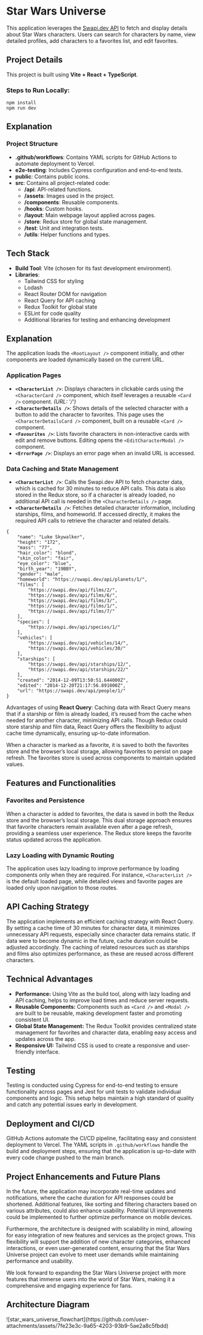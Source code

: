 <h1>Star Wars Universe</h1>

<p>This application leverages the <a href="https://swapi.dev">Swapi.dev API</a> to fetch and display details about Star Wars characters. Users can search for characters by name, view detailed profiles, add characters to a favorites list, and edit favorites.</p>

<h2>Project Details</h2>

<p>This project is built using <b>Vite + React + TypeScript</b>.</p>
<h3>Steps to Run Locally:</h3>
<pre><code>npm install
npm run dev
</code></pre>

<h2>Explanation</h2>

<h3>Project Structure</h3>
<ul>
  <li><b>.github/workflows</b>: Contains YAML scripts for GitHub Actions to automate deployment to Vercel.</li>
  <li><b>e2e-testing</b>: Includes Cypress configuration and end-to-end tests.</li>
  <li><b>public</b>: Contains public icons.</li>
  <li><b>src</b>: Contains all project-related code:
    <ul>
      <li><b>/api</b>: API-related functions.</li>
      <li><b>/assets</b>: Images used in the project.</li>
      <li><b>/components</b>: Reusable components.</li>
      <li><b>/hooks</b>: Custom hooks.</li>
      <li><b>/layout</b>: Main webpage layout applied across pages.</li>
      <li><b>/store</b>: Redux store for global state management.</li>
      <li><b>/test</b>: Unit and integration tests.</li>
      <li><b>/utils</b>: Helper functions and types.</li>
    </ul>
  </li>
</ul>

<h2>Tech Stack</h2>
<ul>
  <li><b>Build Tool</b>: Vite (chosen for its fast development environment).</li>
  <li><b>Libraries</b>:
    <ul>
      <li>Tailwind CSS for styling</li>
      <li>Lodash</li>
      <li>React Router DOM for navigation</li>
      <li>React Query for API caching</li>
      <li>Redux Toolkit for global state</li>
      <li>ESLint for code quality</li>
      <li>Additional libraries for testing and enhancing development</li>
    </ul>
  </li>
</ul>

<h2>Explanation</h2>

<p>The application loads the <code>&lt;RootLayout /&gt;</code> component initially, and other components are loaded dynamically based on the current URL.</p>

<h3>Application Pages</h3>
<ul>
  <li><b><code>&lt;CharacterList /&gt;</code></b>: Displays characters in clickable cards using the <code>&lt;CharacterCard /&gt;</code> component, which itself leverages a reusable <code>&lt;Card /&gt;</code> component. <i>(URL: '/')</i></li>
  <li><b><code>&lt;CharacterDetails /&gt;</code></b>: Shows details of the selected character with a button to add the character to favorites. This page uses the <code>&lt;CharacterDetailsCard /&gt;</code> component, built on a reusable <code>&lt;Card /&gt;</code> component.</li>
  <li><b><code>&lt;Favourites /&gt;</code></b>: Lists favorite characters in non-interactive cards with edit and remove buttons. Editing opens the <code>&lt;EditCharacterModal /&gt;</code> component.</li>
  <li><b><code>&lt;ErrorPage /&gt;</code></b>: Displays an error page when an invalid URL is accessed.</li>
</ul>

<h3>Data Caching and State Management</h3>
<ul>
  <li><b><code>&lt;CharacterList /&gt;</code></b>: Calls the Swapi.dev API to fetch character data, which is cached for 30 minutes to reduce API calls. This data is also stored in the Redux store, so if a character is already loaded, no additional API call is needed in the <code>&lt;CharacterDetails /&gt;</code> page.</li>
  <li><b><code>&lt;CharacterDetails /&gt;</code></b>: Fetches detailed character information, including starships, films, and homeworld. If accessed directly, it makes the required API calls to retrieve the character and related details.</li>
</ul>

<pre><code>{
    "name": "Luke Skywalker",
    "height": "172",
    "mass": "77",
    "hair_color": "blond",
    "skin_color": "fair",
    "eye_color": "blue",
    "birth_year": "19BBY",
    "gender": "male",
    "homeworld": "https://swapi.dev/api/planets/1/",
    "films": [
    	"https://swapi.dev/api/films/2/",
    	"https://swapi.dev/api/films/6/",
    	"https://swapi.dev/api/films/3/",
    	"https://swapi.dev/api/films/1/",
    	"https://swapi.dev/api/films/7/"
    ],
    "species": [
    	"https://swapi.dev/api/species/1/"
    ],
    "vehicles": [
    	"https://swapi.dev/api/vehicles/14/",
    	"https://swapi.dev/api/vehicles/30/"
    ],
    "starships": [
    	"https://swapi.dev/api/starships/12/",
    	"https://swapi.dev/api/starships/22/"
    ],
    "created": "2014-12-09T13:50:51.644000Z",
    "edited": "2014-12-20T21:17:56.891000Z",
    "url": "https://swapi.dev/api/people/1/"
}
</code></pre>

<p>Advantages of using <b>React Query</b>: Caching data with React Query means that if a starship or film is already loaded, it’s reused from the cache when needed for another character, minimizing API calls. Though Redux could store starship and film data, React Query offers the flexibility to adjust cache time dynamically, ensuring up-to-date information.</p>

<p>When a character is marked as a favorite, it is saved to both the favorites store and the browser’s local storage, allowing favorites to persist on page refresh. The favorites store is used across components to maintain updated values.</p>

<h2>Features and Functionalities</h2>

<h3>Favorites and Persistence</h3>
<p>When a character is added to favorites, the data is saved in both the Redux store and the browser’s local storage. This dual storage approach ensures that favorite characters remain available even after a page refresh, providing a seamless user experience. The Redux store keeps the favorite status updated across the application.</p>

<h3>Lazy Loading with Dynamic Routing</h3>
<p>The application uses lazy loading to improve performance by loading components only when they are required. For instance, <code>&lt;CharacterList /&gt;</code> is the default loaded page, while detailed views and favorite pages are loaded only upon navigation to those routes.</p>

<h2>API Caching Strategy</h2>

<p>The application implements an efficient caching strategy with React Query. By setting a cache time of 30 minutes for character data, it minimizes unnecessary API requests, especially since character data remains static. If data were to become dynamic in the future, cache duration could be adjusted accordingly. The caching of related resources such as starships and films also optimizes performance, as these are reused across different characters.</p>

<h2>Technical Advantages</h2>

<ul>
  <li><b>Performance:</b> Using Vite as the build tool, along with lazy loading and API caching, helps to improve load times and reduce server requests.</li>
  <li><b>Reusable Components:</b> Components such as <code>&lt;Card /&gt;</code> and <code>&lt;Modal /&gt;</code> are built to be reusable, making development faster and promoting consistent UI.</li>
  <li><b>Global State Management:</b> The Redux Toolkit provides centralized state management for favorites and character data, enabling easy access and updates across the app.</li>
  <li><b>Responsive UI:</b> Tailwind CSS is used to create a responsive and user-friendly interface.</li>
</ul>

<h2>Testing</h2>

<p>Testing is conducted using Cypress for end-to-end testing to ensure functionality across pages and Jest for unit tests to validate individual components and logic. This setup helps maintain a high standard of quality and catch any potential issues early in development.</p>

<h2>Deployment and CI/CD</h2>

<p>GitHub Actions automate the CI/CD pipeline, facilitating easy and consistent deployment to Vercel. The YAML scripts in <code>.github/workflows</code> handle the build and deployment steps, ensuring that the application is up-to-date with every code change pushed to the main branch.</p>

<h2>Project Enhancements and Future Plans</h2>

<p>In the future, the application may incorporate real-time updates and notifications, where the cache duration for API responses could be shortened. Additional features, like sorting and filtering characters based on various attributes, could also enhance usability. Potential UI improvements could be implemented to further optimize performance on mobile devices.</p>

<p>Furthermore, the architecture is designed with scalability in mind, allowing for easy integration of new features and services as the project grows. This flexibility will support the addition of new character categories, enhanced interactions, or even user-generated content, ensuring that the Star Wars Universe project can evolve to meet user demands while maintaining performance and usability.</p>

<p>We look forward to expanding the Star Wars Universe project with more features that immerse users into the world of Star Wars, making it a comprehensive and engaging experience for fans.</p>

<h2>Architecture Diagram</h2>
![star_wars_universe_flowchart](https://github.com/user-attachments/assets/7fe23e3c-9a65-4203-93b9-5ae2a8c5fbdd)


